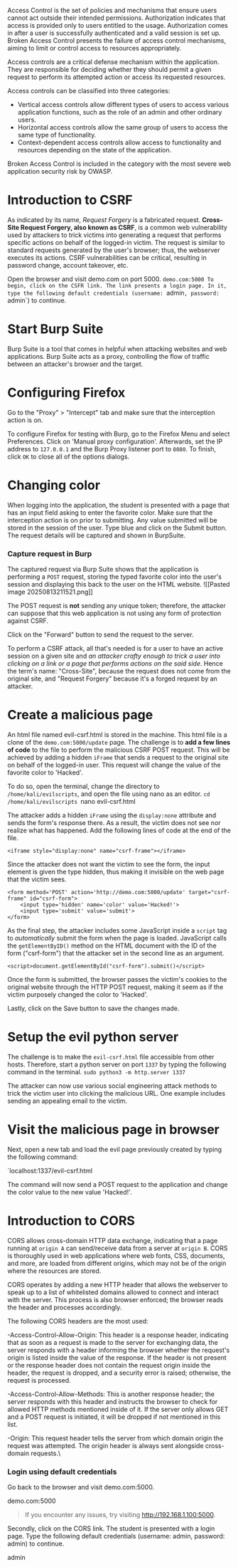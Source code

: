 Access Control is the set of policies and mechanisms that ensure users cannot act outside their intended permissions. Authorization indicates that access is provided only to users entitled to the usage. Authorization comes in after a user is successfully authenticated and a valid session is set up. Broken Access Control presents the failure of access control mechanisms, aiming to limit or control access to resources appropriately.

Access controls are a critical defense mechanism within the application. They are responsible for deciding whether they should permit a given request to perform its attempted action or access its requested resources.

Access controls can be classified into three categories:

- Vertical access controls allow different types of users to access various application functions, such as the role of an admin and other ordinary users.
- Horizontal access controls allow the same group of users to access the same type of functionality.    
- Context-dependent access controls allow access to functionality and resources depending on the state of the application.

Broken Access Control is included in the category with the most severe web application security risk by OWASP.
# Introduction to CSRF

As indicated by its name, *Request Forgery* is a fabricated request. **Cross-Site Request Forgery, also known as CSRF**, is a common web vulnerability used by attackers to trick victims into generating a request that performs specific actions on behalf of the logged-in victim. The request is similar to standard requests generated by the user's browser; thus, the webserver executes its actions. CSRF vulnerabilities can be critical, resulting in password change, account takeover, etc.

Open the browser and visit demo.com on port 5000.
`demo.com:5000
To begin, click on the CSFR link. The link presents a login page. In it, type the following default credentials (username: `admin`, password: `admin`) to continue.
# Start Burp Suite

Burp Suite is a tool that comes in helpful when attacking websites and web applications. Burp Suite acts as a proxy, controlling the flow of traffic between an attacker's browser and the target.
# Configuring Firefox

Go to the "Proxy" > "Intercept" tab and make sure that the interception action is on.

To configure Firefox for testing with Burp, go to the Firefox Menu and select Preferences.
Click on 'Manual proxy configuration'. Afterwards, set the IP address to `127.0.0.1` and the Burp Proxy listener port to `8080`. To finish, click `OK` to close all of the options dialogs.
# Changing color

When logging into the application, the student is presented with a page that has an input field asking to enter the favorite color. Make sure that the interception action is on prior to submitting.
Any value submitted will be stored in the session of the user. Type blue and click on the Submit button. The request details will be captured and shown in BurpSuite.
### Capture request in Burp

The captured request via Burp Suite shows that the application is performing a `POST` request, storing the typed favorite color into the user's session and displaying this back to the user on the HTML website.
![[Pasted image 20250813211521.png]]

The POST request is **not** sending any unique token; therefore, the attacker can suppose that this web application is not using any form of protection against CSRF.

Click on the "Forward" button to send the request to the server.

To perform a CSRF attack, all that's needed is for a user to have an active session on a given site and *an attacker crafty enough to trick a user into clicking on a link or a page that performs actions on the said side*. Hence the term's name: "Cross-Site", because the request does not come from the original site, and "Request Forgery" because it's a forged request by an attacker.
# Create a malicious page

An html file named evil-csrf.html is stored in the machine. This html file is a clone of the `demo.com:5000/update` page. The challenge is to **add a few lines of code** to the file to perform the malicious CSRF POST request. This will be achieved by adding a hidden `iFrame` that sends a request to the original site on behalf of the logged-in user. This request will change the value of the favorite color to 'Hacked'.

To do so, open the terminal, change the directory to `/home/kali/evilscripts`, and open the file using nano as an editor.
`cd /home/kali/evilscripts
`nano evil-csrf.html

The attacker adds a hidden `iFrame` using the `display:none` attribute and sends the form's response there. As a result, the victim does not see nor realize what has happened. Add the following lines of code at the end of the file.

`<iframe style="display:none" name="csrf-frame"></iframe>`

Since the attacker does not want the victim to see the form, the input element is given the type hidden, thus making it invisible on the web page that the victim sees.

```
<form method='POST' action='http://demo.com:5000/update' target="csrf-frame" id="csrf-form">
	<input type='hidden' name='color' value='Hacked!'>
	<input type='submit' value='submit'>
</form>
```

As the final step, the attacker includes some JavaScript inside a `script` tag to *automatically* submit the form when the page is loaded. JavaScript calls the `getElementByID()` method on the HTML document with the ID of the form ("csrf-form") that the attacker set in the second line as an argument.

`<script>document.getElementById("csrf-form").submit()</script>`

Once the form is submitted, the browser passes the victim's cookies to the original website through the HTTP POST request, making it seem as if the victim purposely changed the color to 'Hacked'.

Lastly, click on the Save button to save the changes made.
# Setup the evil python server

The challenge is to make the `evil-csrf.html` file accessible from other hosts. Therefore, start a python server on port `1337` by typing the following command in the terminal.
`sudo python3 -m http.server 1337`

The attacker can now use various social engineering attack methods to trick the victim user into clicking the malicious URL. One example includes sending an appealing email to the victim.
# Visit the malicious page in browser

Next, open a new tab and load the evil page previously created by typing the following command:

`localhost:1337/evil-csrf.html

The command will now send a POST request to the application and change the color value to the new value 'Hacked!'.
# Introduction to CORS

CORS allows cross-domain HTTP data exchange, indicating that a page running at `origin A` can send/receive data from a server at `origin B`. CORS is thoroughly used in web applications where web fonts, CSS, documents, and more, are loaded from different origins, which may not be of the origin where the resources are stored.

CORS operates by adding a new HTTP header that allows the webserver to speak up to a list of whitelisted domains allowed to connect and interact with the server. This process is also browser enforced; the browser reads the header and processes accordingly.

The following CORS headers are the most used:

-Access-Control-Allow-Origin: This header is a response header, indicating that as soon as a request is made to the server for exchanging data, the server responds with a header informing the browser whether the request's origin is listed inside the value of the response. If the header is not present or the response header does not contain the request origin inside the header, the request is dropped, and a security error is raised; otherwise, the request is processed.

-Access-Control-Allow-Methods: This is another response header; the server responds with this header and instructs the browser to check for allowed HTTP methods mentioned inside of it. If the server only allows GET and a POST request is initiated, it will be dropped if not mentioned in this list.

-Origin: This request header tells the server from which domain origin the request was attempted. The origin header is always sent alongside cross-domain requests.\

### Login using default credentials

Go back to the browser and visit demo.com:5000.

demo.com:5000

> If you encounter any issues, try visiting http://192.168.1.100:5000.
> 
>   

Secondly, click on the CORS link. The student is presented with a login page. Type the following default credentials (username: admin, password: admin) to continue.

admin